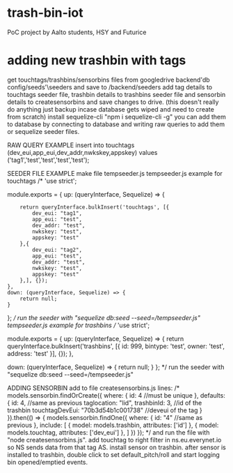 # trash-bin-iot
PoC project by Aalto students, HSY and Futurice





# adding new trashbin with tags
get touchtags/trashbins/sensorbins files from googledrive backend\'db config/seeds'\seeders and save to /backend/seeders
add tag details to touchtags seeder file, trashbin details to trashbins seeder file and sensorbin details to createsensorbins and save changes to drive. (this doesn't really do anything just backup incase database gets wiped and need to create from scratch)
install sequelize-cli "npm i sequelize-cli -g"
you can add them to database by connecting to database and writing raw queries to add them or sequelize seeder files.

RAW QUERY EXAMPLE
insert into touchtags (dev_eui,app_eui,dev_addr,nwkskey,appskey) values ('tag1','test','test','test','test');

SEEDER FILE EXAMPLE
make file tempseeder.js
tempseeder.js example for touchtags
/*
'use strict';

module.exports = {
    up: (queryInterface, Sequelize) => {

        return queryInterface.bulkInsert('touchtags', [{
            dev_eui: "tag1",
            app_eui: "test",
            dev_addr: "test",
            nwkskey: "test",
            appskey: "test"                
        },{
            dev_eui: "tag2",
            app_eui: "test",
            dev_addr: "test",
            nwkskey: "test",
            appskey: "test"                
        },], {});
    },
    down: (queryInterface, Sequelize) => {
        return null;
    }
};
*/
run the seeder with "sequelize db:seed --seed=<path to>/tempseeder.js"
tempseeder.js example for trashbins
/*
'use strict';

module.exports = {
  up: (queryInterface, Sequelize) => {
      return queryInterface.bulkInsert('trashbins', [{
        id: 999, 
        bintype: 'test',
        owner: 'test',
        address: 'test'
      }], {});
  },

  down: (queryInterface, Sequelize) => {
      return null;
  }
};
*/
run the seeder with "sequelize db:seed --seed=<path to>/tempseeder.js"

ADDING SENSORBIN
add to file createsensorbins.js lines:
/*
models.sensorbin.findOrCreate({
  where: {
    id: 4   //must be unique
  },
  defaults: {
    id: 4,    //same as previous
    taglocation: "lid",
    trashbinId: 3,    //id of the trashbin
    touchtagDevEui: "70b3d54b1c001738"   //deveui of the tag
  }
}).then(() => {
  models.sensorbin.findOne({
    where: {
      id: "4"   //same as previous
    },
    include: [
      { model: models.trashbin, attributes: ['id'] },
      { model: models.touchtag, attributes: ['dev_eui'] },
    ]
  })
});
*/
and run the file with "node createsensorbins.js".
add touchtag to right filter in ns.eu.everynet.io so NS sends data from that tag AS.
install sensor on trashbin.
after sensor is installed to trashbin, double click to set default_pitch/roll and start logging bin opened/emptied events.